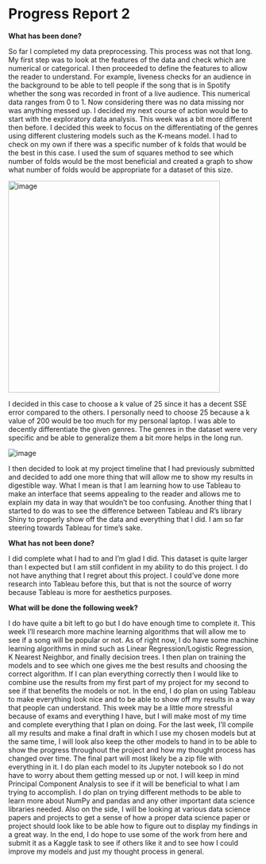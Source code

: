 # Progress Report 2

**What has been done?**

So far I completed my data preprocessing. This process was not that long. My first step was to look at the features of the data and check which are numerical or categorical. I then proceeded to define the features to allow the reader to understand. For example, liveness checks for an audience in the background to be able to tell people if the song that is in Spotify whether the song was recorded in front of a live audience. This numerical data ranges from 0 to 1. Now considering there was no data missing nor was anything messed up. I decided my next course of action would be to start with the exploratory data analysis. This week was a bit more different then before. I decided this week to focus on the differentiating of the genres using different clustering models such as the K-means model. I had to check on my own if there was a specific number of k folds that would be the best in this case. I used the sum of squares method to see which number of folds would be the most beneficial and created a graph to show what number of folds would be appropriate for a dataset of this size.

<img width="426" alt="image" src="https://user-images.githubusercontent.com/97203755/156897389-a15110e0-82ab-404e-96ea-f2d751376cbf.png">

I decided in this case to choose a k value of 25 since it has a decent SSE error compared to the others. I personally need to choose 25 because a k value of 200 would be too much for my personal laptop. I was able to decently differentiate the given genres. The genres in the dataset were very specific and be able to generalize them a bit more helps in the long run.

![image](https://user-images.githubusercontent.com/97203755/156897404-eb247928-a3d5-4f05-9f1f-2436eb6c0dd1.jpeg)

I then decided to look at my project timeline that I had previously submitted and decided to add one more thing that will allow me to show my results in digestible way.  What I mean is that I am learning how to use Tableau to make an interface that seems appealing to the reader and allows me to explain my data in way that wouldn’t be too confusing. Another thing that I started to do was to see the difference between Tableau and R’s library Shiny to properly show off the data and everything that I did. I am so far steering towards Tableau for time’s sake. 

**What has not been done?**

I did complete what I had to and I’m glad I did. This dataset is quite larger than I expected but I am still confident in my ability to do this project. I do not have anything that I regret about this project. I could’ve done more research into Tableau before this, but that is not the source of worry because Tableau is more for aesthetics purposes.  

**What will be done the following week?**

I do have quite a bit left to go but I do have enough time to complete it. This week I’ll research more machine learning algorithms that will allow me to see if a song will be popular or not. As of right now, I do have some machine learning algorithms in mind such as Linear Regression/Logistic Regression, K Nearest Neighbor, and finally decision trees. I then plan on training the models and to see which one gives me the best results and choosing the correct algorithm. If I can plan everything correctly then I would like to combine use the results from my first part of my project for my second to see if that benefits the models or not. In the end, I do plan on using Tableau to make everything look nice and to be able to show off my results in a way that people can understand. This week may be a little more stressful because of exams and everything I have, but I will make most of my time and complete everything that I plan on doing. For the last week, I’ll compile all my results and make a final draft in which I use my chosen models but at the same time, I will look also keep the other models to hand in to be able to show the progress throughout the project and how my thought process has changed over time. The final part will most likely be a zip file with everything in it. I do plan each model to its Jupyter notebook so I do not have to worry about them getting messed up or not. I will keep in mind Principal Component Analysis to see if it will be beneficial to what I am trying to accomplish. I do plan on trying different methods to be able to learn more about NumPy and pandas and any other important data science libraries needed. Also on the side, I will be looking at various data science papers and projects to get a sense of how a proper data science paper or project should look like to be able how to figure out to display my findings in a great way. In the end, I do hope to use some of the work from here and submit it as a Kaggle task to see if others like it and to see how I could improve my models and just my thought process in general.
